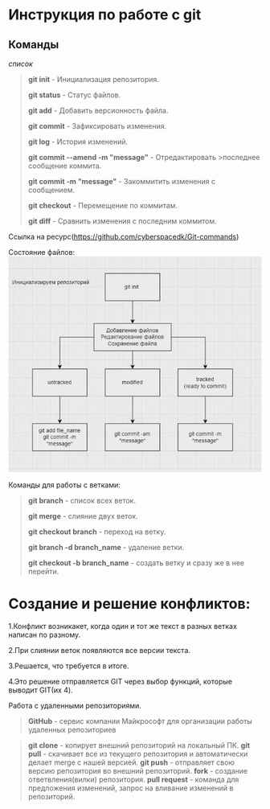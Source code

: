 # Инструкция по работе с git

## Команды

*список*

>**git init** - Инициализация репозитория.
>
>**git status** - Статус файлов.
>
>**git add** - Добавить версионность файла.
>
>**git commit** - Зафиксировать изменения.
>
>**git log** - История изменений.
>
>**git commit --amend -m "message"** - Отредактировать >последнее сообщение коммита.
>
>**git commit -m "message"** - Закоммитить изменения с сообщением.
>
>**git checkout** - Перемещение по коммитам.
>
>**git diff** - Сравнить изменения с последним коммитом.
>
Ссылка на ресурс(https://github.com/cyberspacedk/Git-commands)

Состояние файлов:
![Состояние файлов.](files.jpg)

Команды для работы с ветками:

>**git branch** - список всех веток.
>
>**git merge** - слияние двух веток.
>
>**git checkout branch** - переход на ветку.
>
>**git branch -d branch_name** - удаление ветки.
>
>**git checkout -b branch_name** - создать ветку и сразу же в нее перейти.

# Создание и решение конфликтов:

1.Конфликт возникакет, когда один и тот же текст в разных ветках написан по разному.

2.При слиянии веток появляются все версии текста.

3.Решается, что требуется в итоге.

4.Это решение отправляется GIT через выбор функций, которые выводит GIT(их 4).

Работа с удаленными репозиториями.

>**GitHub** - сервис компании Майкрософт для организации работы удаленных репозиториев

>**git clone** - копирует внешний репозиторий на локальный ПК.
>**git pull** - скачивает все из текущего репозитория и автоматически делает merge с нашей версией.
>**git push** - отправляет свою версию репозитория во внешний репозиторий.
>**fork** - создание ответвления(вилки) репозитория.
>**pull request** - команда для предложения изменений, запрос на вливание изменений в репозиторий.
